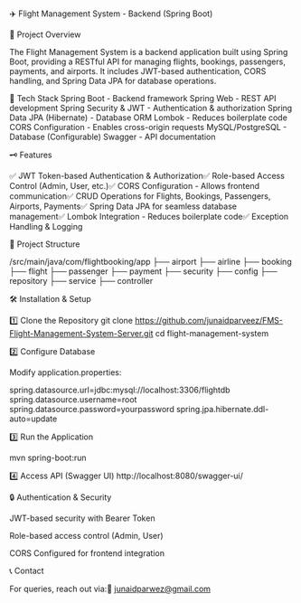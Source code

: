 ✈️ Flight Management System - Backend (Spring Boot)

📌 Project Overview

The Flight Management System is a backend application built using Spring Boot, providing a RESTful API for managing flights, bookings, passengers, payments, and airports. It includes JWT-based authentication, CORS handling, and Spring Data JPA for database operations.

🚀 Tech Stack
Spring Boot - Backend framework
Spring Web - REST API development
Spring Security & JWT - Authentication & authorization
Spring Data JPA (Hibernate) - Database ORM
Lombok - Reduces boilerplate code
CORS Configuration - Enables cross-origin requests
MySQL/PostgreSQL - Database (Configurable)
Swagger - API documentation

🗝 Features

✅ JWT Token-based Authentication & Authorization✅ Role-based Access Control (Admin, User, etc.)✅ CORS Configuration - Allows frontend communication✅ CRUD Operations for Flights, Bookings, Passengers, Airports, Payments✅ Spring Data JPA for seamless database management✅ Lombok Integration - Reduces boilerplate code✅ Exception Handling & Logging

💂 Project Structure

/src/main/java/com/flightbooking/app
 ├── airport
 ├── airline
 ├── booking
 ├── flight
 ├── passenger
 ├── payment
 ├── security
 ├── config
 ├── repository
 ├── service
 ├── controller

🛠️ Installation & Setup

1️⃣ Clone the Repository
git clone https://github.com/junaidparveez/FMS-Flight-Management-System-Server.git
cd flight-management-system

2️⃣ Configure Database

Modify application.properties:

spring.datasource.url=jdbc:mysql://localhost:3306/flightdb
spring.datasource.username=root
spring.datasource.password=yourpassword
spring.jpa.hibernate.ddl-auto=update

3️⃣ Run the Application

mvn spring-boot:run

4️⃣ Access API (Swagger UI)
http://localhost:8080/swagger-ui/

🔒 Authentication & Security

JWT-based security with Bearer Token

Role-based access control (Admin, User)

CORS Configured for frontend integration


📞 Contact

For queries, reach out via:📧 junaidparwez@gmail.com
